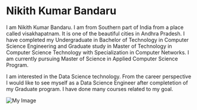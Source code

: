 # Nikith Kumar Bandaru
I am Nikith Kumar Bandaru. I am from Southern part of India from a place called visakhapatnam. It is one of the beautiful cities in Andhra Pradesh. I have completed my Undergraduate in Bachelor of Technology in Computer Science Engineering and Graduate study in Master of Technology in Computer Science Technology with Specialization in Computer Networks. I am currently pursuing Master of Science in Applied Computer Science Program.<br>

I am interested in the Data Science technology. From the career perspective I would like to see myself as a Data Science Engineer after completetion of my Graduate program. I have done many courses related to my goal.

![My Image](IMG-20210618-WA0009.jpg)
